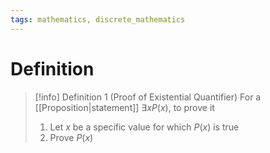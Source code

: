 ```yaml
---
tags: mathematics, discrete_mathematics
---
```


# Definition

> [!info] Definition 1 (Proof of Existential Quantifier)
> For a [[Proposition|statement]] $\exists x P(x)$, to prove it
> 1) Let $x$ be a specific value for which $P(x)$ is true
> 2) Prove $P(x)$

[^1]: [HOW TO PROVE IT: A Structured Approach, Second Edition](zotero://open-pdf/library/items/THI2Q4PN?page=126)